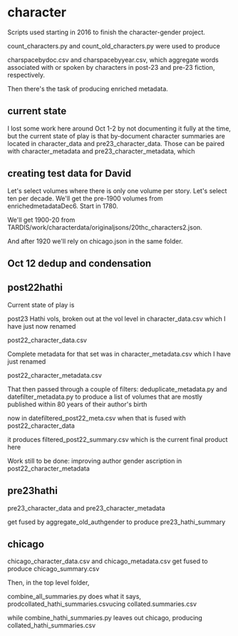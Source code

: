 character
=========

Scripts used starting in 2016 to finish the character-gender project.

count_characters.py and count_old_characters.py were used to produce

charspacebydoc.csv and charspacebyyear.csv, which aggregate words associated with or spoken by characters in post-23 and pre-23 fiction, respectively.

Then there's the task of producing enriched metadata.

current state
-------------
I lost some work here around Oct 1-2 by not documenting it fully at the time, but the current state of play is that by-document character summaries are located in character_data and pre23_character_data. Those can be paired with character_metadata and pre23_character_metadata, which

creating test data for David
----------------------------

Let's select volumes where there is only one volume per story. Let's select ten per decade. We'll get the pre-1900 volumes from enrichedmetadataDec6. Start in 1780.

We'll get 1900-20 from TARDIS/work/characterdata/originaljsons/20thc_characters2.json.

And after 1920 we'll rely on chicago.json in the same folder.

Oct 12 dedup and condensation
-----------------------------

post22hathi
-----------
Current state of play is

post23 Hathi vols, broken out at the vol level in
character_data.csv
which I have just now renamed

post22_character_data.csv

Complete metadata for that set was in
character_metadata.csv
which I have just renamed

post22_character_metadata.csv

That then passed through a couple of filters:
deduplicate_metadata.py
and
datefilter_metadata.py
to produce a list of volumes that are mostly published within 80 years of their author's birth

now in
datefiltered_post22_meta.csv
when that is fused with
post22_character_data

it produces
filtered_post22_summary.csv
which is the current final product here

Work still to be done: improving author gender ascription in post22_character_metadata

pre23hathi
----------
pre23_character_data
and pre23_character_metadata

get fused by aggregate_old_authgender
to produce
pre23_hathi_summary

chicago
-------
chicago_character_data.csv
and
chicago_metadata.csv
get fused to produce
chicago_summary.csv

Then, in the top level folder,

combine_all_summaries.py does what it says, prodcollated_hathi_summaries.csvucing
collated.summaries.csv

while 
combine_hathi_summaries.py
leaves out chicago,
producing
collated_hathi_summaries.csv

